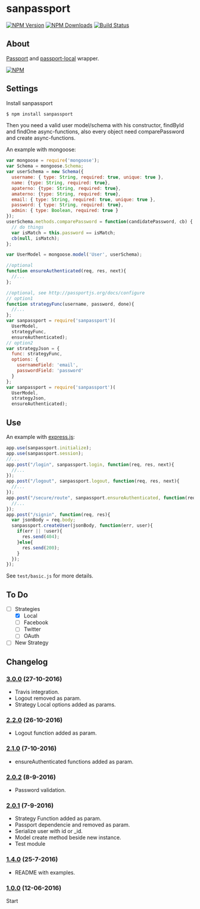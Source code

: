 # sanpassport

  [![NPM Version][npm-image]][npm-url]
  [![NPM Downloads][downloads-month]][downloads-url]
  [![Build Status][travis-image]][travis-url]

## About
[Passport](https://www.npmjs.com/package/passport) and [passport-local](https://www.npmjs.com/package/passport-local) wrapper.

  [![NPM][downloads-chart]][chart-url]

## Settings
Install sanpassport

```bash
$ npm install sanpassport 
```
Then you need a valid user model/schema with his constructor, findById and findOne async-functions, also every object need comparePassword and create async-functions. 

An example with mongoose:

```js
var mongoose = require('mongoose');
var Schema = mongoose.Schema;
var userSchema = new Schema({
  username: { type: String, required: true, unique: true },
  name: {type: String, required: true},
  apaterno: {type: String, required: true},
  amaterno: {type: String, required: true},
  email: { type: String, required: true, unique: true },
  password: { type: String, required: true},
  admin: { type: Boolean, required: true }
});
userSchema.methods.comparePassword = function(candidatePassword, cb) {
  // do things
  var isMatch = this.password == isMatch;
  cb(null, isMatch);
};

var UserModel = mongoose.model('User', userSchema);

//optional
function ensureAuthenticated(req, res, next){
  //...
};

//optional, see http://passportjs.org/docs/configure
// option1
function strategyFunc(username, password, done){
  //...
};
var sanpassport = require('sanpassport')(
  UserModel, 
  strategyFunc, 
  ensureAuthenticated);
// option2
var strategyJson = {
  func: strategyFunc,
  options: {
    usernameField: 'email',
    passwordField: 'password'
  }
};
var sanpassport = require('sanpassport')(
  UserModel, 
  strategyJson, 
  ensureAuthenticated);
```

## Use
An example with [express.js](http://expressjs.com/):

```js
app.use(sanpassport.initialize);
app.use(sanpassport.session);
//...
app.post("/login", sanpassport.login, function(req, res, next){
  //...
});
app.post("/logout", sanpassport.logout, function(req, res, next){
  //...
});
app.post("/secure/route", sanpassport.ensureAuthenticated, function(req, res){
  //...
});
app.post("/signin", function(req, res){
  var jsonBody = req.body;
  sanpassport.createUser(jsonBody, function(err, user){
    if(err || !user){
      res.send(404);
    }else{
      res.send(200);
    }
  });
});
```

See `test/basic.js` for more details.

## To Do

- [ ] Strategies
  - [x] Local
  - [ ] Facebook
  - [ ] Twitter
  - [ ] OAuth
- [ ] New Strategy

## Changelog

### [3.0.0](https://github.com/sanjorgek/sanpassport/tree/1b25fe6e5359c16c6b998948f85bc57aac1b9930) (27-10-2016)

* Travis integration.
* Logout removed as param.
* Strategy Local options added as params.


### [2.2.0](https://github.com/sanjorgek/sanpassport/tree/052131af5834d2bec9d55b49e5cbab45f8e263bb) (26-10-2016)

* Logout function added as param.

### [2.1.0](https://github.com/sanjorgek/sanpassport/tree/9cacdcfdc7d2c9ed379c94789dee8f43e3736f9c) (7-10-2016)

* ensureAuthenticated functions added as param.

### [2.0.2](https://github.com/sanjorgek/sanpassport/tree/6784fbbffd515f87be2246cbc521161085a8f6f9) (8-9-2016) 

* Password validation.

### [2.0.1](https://github.com/sanjorgek/sanpassport/tree/a20e2d1b8b0a0ba8af6a3a8e667dd2f771c42f80) (7-9-2016) 

* Strategy Function added as param.
* Passport dependencie and removed as param.
* Serialize user with id or _id.
* Model create method beside new instance.
* Test module

### [1.4.0](https://github.com/sanjorgek/sanpassport/tree/110fdaadad1de9ef10d8bb5847f0fa29ee358d7a) (25-7-2016) 

* README with examples.

### [1.0.0](https://github.com/sanjorgek/sanpassport/tree/f131338f16829c32063a18761ca0463b07432a4f) (12-06-2016) 

Start
 


[npm-image]: https://img.shields.io/npm/v/sanpassport.svg
[npm-url]: https://npmjs.org/package/sanpassport
[downloads-month]: https://img.shields.io/npm/dm/sanpassport.svg
[downloads-url]: https://npmjs.org/package/sanpassport
[downloads-chart]: https://nodei.co/npm-dl/sanpassport.png?months=6&height=1
[chart-url]: https://nodei.co/npm/sanpassport/
[travis-image]: https://travis-ci.org/sanjorgek/sanpassport.svg?branch=master
[travis-url]: https://travis-ci.org/sanjorgek/sanpassport
